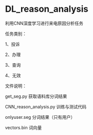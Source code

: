 # DL_reason_analysis
利用CNN深度学习进行来电原因分析任务

任务类别：

  1、投诉

  2、办理
  
  3、查询
  
  4、无效

文件说明：

  get_seg.py              获取语料库分词结果
  
  CNN_reason_analysis.py  训练与测试代码
  
  onlyuser.seg            分词结果（只有用户）
  
  vectors.bin             词向量
